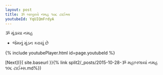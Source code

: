 ```yaml
---
layout: post
title: ૐ બાબુરાવે નમહ ૧૦૮ ટાઈમ્સ
youtubeId: YqUIQmFrdyA
---
```

 
 
 ૐ મૂંડાયા નમહ  
 
 -  જેમનું મુંડન કરાયું છે 
 
  
 
  
 
 
 
 
 
 


{% include youtubePlayer.html id=page.youtubeId %}
 
[Next]({{ site.baseurl }}{% link  split2/_posts/2015-10-28-ૐ મહાબલાયાં નમહ ૧૦૮ ટાઈમ્સ.md%})
 

